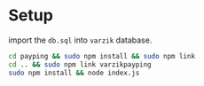 


# Setup 

import the `db.sql` into `varzik` database.

```bash
cd payping && sudo npm install && sudo npm link
cd .. && sudo npm link varzikpayping
sudo npm install && node index.js
```
